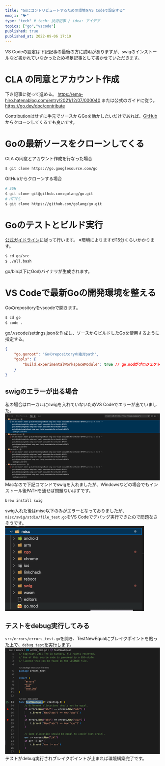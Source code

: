 ```yaml
---
title: "Goにコントリビュートするための環境をVS Codeで設定する"
emoji: "🐦"
type: "tech" # tech: 技術記事 / idea: アイデア
topics: ["go","vscode"]
published: true
published_at: 2022-09-06 17:19
---
```

VS Codeの設定は下記記事の最後の方に説明がありますが、swigのインストールなど書かれていなかったため補足記事として書かせていただきます。
# CLA の同意とアカウント作成
下き記事に従って進める。
https://ema-hiro.hatenablog.com/entry/2021/12/07/000040
または公式のガイドに従う。
https://go.dev/doc/contribute

Contributionはせずに手元でソースからGoを動かしたいだけであれば、[GitHub](https://github.com/golang/go)からクローンしてくるでも良いです。

# Goの最新ソースをクローンしてくる
CLA の同意とアカウント作成を行なった場合
```bash
$ git clone https://go.googlesource.com/go
```
GitHubからクローンする場合
```bash
# SSH
$ git clone git@github.com:golang/go.git
# HTTPS
$ git clone https://github.com/golang/go.git
```
# Goのテストとビルド実行
[公式ガイドライン](https://go.dev/doc/contribute#sending_a_change_gerrit)に従って行います。
※環境によりますが15分くらいかかります。
```bash
$ cd go/src
$ ./all.bash
```
go/bin以下にGoのバイナリが生成されます。

# VS Codeで最新Goの開発環境を整える
Goのrepositoryをvscodeで開きます。
```bash
$ cd go
$ code .
```

go/.vscode/settings.jsonを作成し、ソースからビルドしたGoを使用するように指定する。
```json
{
	"go.goroot": "Goのrepositoryの絶対path",
	"gopls": {
		"build.experimentalWorkspaceModule": true // go.modがプロジェクトルートにない場合にはtrueにする必要がある
	}
}
```

## swigのエラーが出る場合
私の場合はローカルにswigを入れていないためVS Codeでエラーが出ていました。
![](/images/go-contribute-vscode-setting/swig-error.png)
Macなので下記コマンドでswigを入れましたが、Windowsなどの場合でもインストール後PATHを通せば問題ないはずです。
```bash
brew install swig
```
swig入れた後はmisc以下のみがエラーとなっておりましたが、`misc/swig/stdio/file_test.go`をVS Codeでデバッグ実行できたので問題なさそうです。
![](/images/go-contribute-vscode-setting/misc-error.png)

## テストをdebug実行してみる
`src/errors/errors_test.go`を開き、TestNewEqualにブレイクポイントを貼った上で、`debug test`を実行します。
![](/images/go-contribute-vscode-setting/debug-test.png)
テストがdebug実行されブレイクポイントが止まれば環境構築完了です。


